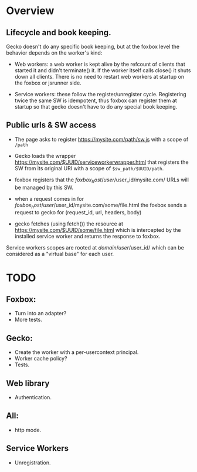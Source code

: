 # Overview

## Lifecycle and book keeping.
Gecko doesn't do any specific book keeping, but at the foxbox level the behavior depends on the worker's kind:

- Web workers: a web worker is kept alive by the refcount of clients that started it and didn't terminate() it. If the worker itself calls close() it shuts down all clients. There is no need to restart web workers at startup on the foxbox or jsrunner side.

- Service workers: these follow the register/unregister cycle. Registering twice the same SW is idempotent, thus foxbox can register them at startup so that gecko doesn't have to do any special book keeping.

## Public urls & SW access

- The page asks to register https://mysite.com/path/sw.js with a scope of `/path`
- Gecko loads the wrapper https://mysite.com/$UUID/serviceworkerwrapper.html that registers the SW from its original URI with a scope of `$sw_path/$UUID/path`.
- foxbox registers that the $foxbox_host/user/$user_id/mysite.com/ URLs will be managed by this SW.

- when a request comes in for $foxbox_host/user/$user_id/mysite.com/some/file.html the foxbox sends a request to gecko for (request_id, url, headers, body)
- gecko fetches (using fetch()) the resource at https://mysite.com/$UUID/some/file.html which is intercepted by the installed service worker and returns the response to foxbox.

Service workers scopes are rooted at $domain/user/$user_id/ which can be considered as a "virtual base" for each user.

# TODO

## Foxbox:
- Turn into an adapter?
- More tests.

## Gecko:
- Create the worker with a per-usercontext principal.
- Worker cache policy?
- Tests.

## Web library
- Authentication.

## All:
- http mode.

## Service Workers
- Unregistration.

